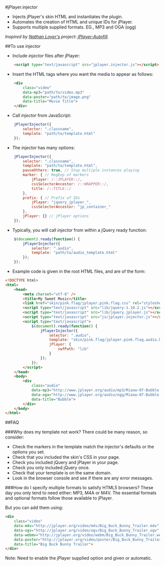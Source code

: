 #jPlayer.injector

* Injects jPlayer's skin HTML and instantiates the plugin.
* Automates the creation of HTML and unique IDs for jPlayer.
* Supports multiple supplied formats. EG., MP3 and OGA (ogg)

*Inspired by [Nathan Loyer's](https://github.com/namlet) project: [jPlayer-Autofill](https://github.com/namlet/jPlayer-Autofill).*

##To use *injector*
* Include *injector* files after jPlayer:
```html
	<script type="text/javascript" src="jplayer.injector.js"></script>
```

* Insert the HTML tags where you want the media to appear as follows:
```html
	<div
		class="video"
		data-mp3="path/to/video.mp3"
		data-poster="path/to/image.png"
		data-title="Movie Title">
	</div>
```

* Call *injector* from JavaScript:
```javascript
	jPlayerInjector({
		selector: ".classname",
		template: "path/to/template.html"
	});
```

* The *injector* has many options:
```javascript
	jPlayerInjector({
		selector: ".classname",
		template: "path/to/template.html",
		pauseOthers: true, // Stop multiple instances playing
		marker: { // RegExp of markers
			jPlayer: /::JPLAYER::/,
			cssSelectorAncestor: /::WRAPPER::/,
			title: /::TITLE::/
		},
		prefix: { // Prefix of IDs
			jPlayer: "jquery_jplayer_",
			cssSelectorAncestor: "jp_container_"
		},
		jPlayer: {} // jPlayer options
	});
```

* Typically, you will call *injector* from within a jQuery ready function:
```javascript
	$(document).ready(function() {
		jPlayerInjector({
			selector: ".audio",
			template: "path/to/audio_template.html"
		});
	});
```

* Example code is given in the root HTML files, and are of the form:
```html
<!DOCTYPE html>
<html>
	<head>
		<meta charset="utf-8" />
		<title>My Sweet Music</title>
		<link href="skin/pink.flag/jplayer.pink.flag.css" rel="stylesheet" type="text/css" />
		<script type="text/javascript" src="lib/jquery-1.10.2.js"></script>
		<script type="text/javascript" src="lib/jquery.jplayer.js"></script>
		<script type="text/javascript" src="js/jplayer.injector.js"></script>
		<script type="text/javascript">
			$(document).ready(function() {
				jPlayerInjector({
					selector: ".audio",
					template: "skin/pink.flag/jplayer.pink.flag.audio.html",
					jPlayer: {
						swfPath: "lib"
					}
				});
			});
		</script>
	</head>
	<body>
		<div
			class="audio"
			data-mp3="http://www.jplayer.org/audio/mp3/Miaow-07-Bubble.mp3"
			data-oga="http://www.jplayer.org/audio/ogg/Miaow-07-Bubble.ogg"
			data-title="Bubble">
		</div>
	</body>
</html>
```

##FAQ

###Why does my template not work?
There could be many reason, so consider:
* Check the markers in the template match the injector's defaults or the options you set.
* Check that you included the skin's CSS in your page.
* Check you included jQuery and jPlayer in your page.
* Check you only included jQuery once.
* Check that your template is on the same domain.
* Look in the browser console and see if there are any error messages.

###How do I specify multiple formats to satisfy HTML5 browsers?
These day you only tend to need either: MP3, M4A or M4V.
The essential formats and optional formats follow those available to jPlayer.

But you can add them using:
```html
<div
	class="video"
	data-m4v="http://jplayer.org/video/m4v/Big_Buck_Bunny_Trailer.m4v"
	data-ogv="http://jplayer.org/video/ogv/Big_Buck_Bunny_Trailer.ogv"
	data-webmv="http://jplayer.org/video/webm/Big_Buck_Bunny_Trailer.webm"
	data-poster="http://jplayer.org/video/poster/Big_Buck_Bunny_Trailer_480x270.png"
	data-title="Big Buck Bunny Trailer">
</div>
```

Note: Need to enable the jPlayer supplied option and given or automatic.
